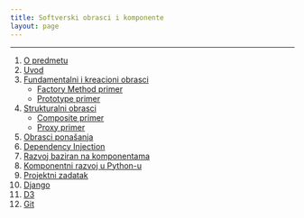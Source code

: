 ```yaml
---
title: Softverski obrasci i komponente
layout: page
---
```


---


1. [O predmetu](sok/00-upoznavanje/)
1. [Uvod](sok/01-uvod/)
1. [Fundamentalni i kreacioni obrasci](sok/02-kreacioni/)
    - [Factory Method primer](sok/primeri/creational.factorymethod.zip)
    - [Prototype primer](sok/primeri/creational.prototype.zip)
1. [Strukturalni obrasci](sok/03-strukturalni/)
    - [Composite primer](sok/primeri/structural.composite.zip)
    - [Proxy primer](sok/primeri/structural.proxy.zip)
1. [Obrasci ponašanja](sok/04-obrasci-ponasanja/)
1. [Dependency Injection](tech/dependency-injection/)
1. [Razvoj baziran na komponentama](sok/razvoj-baziran-na-komponentama.html)
1. [Komponentni razvoj u Python-u](tech/setuptools.html)
1. [Projektni zadatak](sok/projektni-zadatak.html)
1. [Django](tech/django.html)
1. [D3](tech/d3.html)
1. [Git](tech/git/)

<!--
12. [Flask](tech/flask.html)
13. [Vizualizacija - d3](tech/d3.html)
-->

